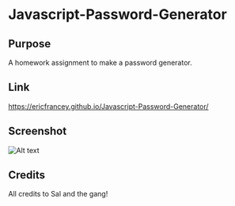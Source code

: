 # Javascript-Password-Generator

## Purpose

A homework assignment to make a password generator.


## Link
https://ericfrancey.github.io/Javascript-Password-Generator/

## Screenshot
  ![Alt text](Assets/images/jspasswordgen.png?raw=true "Screenshot")

  
## Credits
All credits to Sal and the gang!
